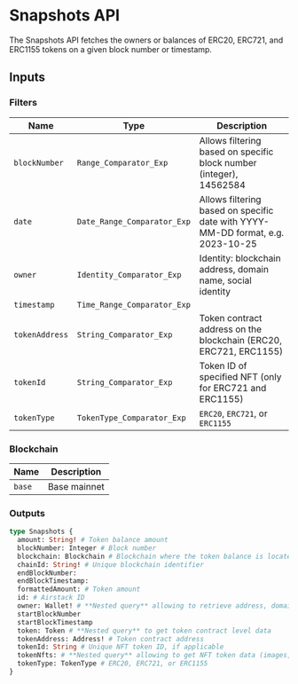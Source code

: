 # Snapshots API

The Snapshots API fetches the owners or balances of ERC20, ERC721, and ERC1155 tokens on a given block number or timestamp.

## Inputs

### Filters

| Name           | Type                        | Description                                                                     |
| -------------- | --------------------------- | ------------------------------------------------------------------------------- |
| `blockNumber`  | `Range_Comparator_Exp`      | Allows filtering based on specific block number (integer), 14562584             |
| `date`         | `Date_Range_Comparator_Exp` | Allows filtering based on specific date with YYYY-MM-DD format, e.g. 2023-10-25 |
| `owner`        | `Identity_Comparator_Exp`   | Identity: blockchain address, domain name, social identity                      |
| `timestamp`    | `Time_Range_Comparator_Exp` |                                                                                 |
| `tokenAddress` | `String_Comparator_Exp`     | Token contract address on the blockchain (ERC20, ERC721, ERC1155)               |
| `tokenId`      | `String_Comparator_Exp`     | Token ID of specified NFT (only for ERC721 and ERC1155)                         |
| `tokenType`    | `TokenType_Comparator_Exp`  | `ERC20`, `ERC721`, or `ERC1155`                                                 |

### Blockchain

| Name   | Description  |
| ------ | ------------ |
| `base` | Base mainnet |

### Outputs

```graphql
type Snapshots {
  amount: String! # Token balance amount
  blockNumber: Integer # Block number
  blockchain: Blockchain # Blockchain where the token balance is located
  chainId: String! # Unique blockchain identifier
  endBlockNumber:
  endBlockTimestamp:
  formattedAmount: # Token amount
  id: # Airstack ID
  owner: Wallet! # **Nested query** allowing to retrieve address, domain names, and social profiles of the owner
  startBlockNumber
  startBlockTimestamp
  token: Token # **Nested query** to get token contract level data
  tokenAddress: Address! # Token contract address
  tokenId: String # Unique NFT token ID, if applicable
  tokenNfts: # **Nested query** allowing to get NFT token data (images, traits, etc.)
  tokenType: TokenType # ERC20, ERC721, or ERC1155
}
```
